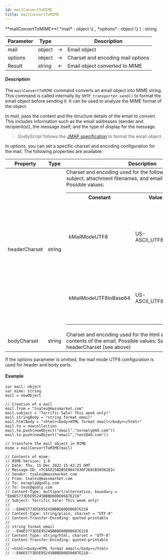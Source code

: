 ```yaml
---
id: mailConvertToMIME
title: mailConvertToMIME
---
```



<!-- REF #_command_.mailConvertToMIME.Syntax -->**mailConvertToMIME**( *mail* : object \{ , *options* : object \} ) : string<!-- END REF -->


<!-- REF #_command_.mailConvertToMIME.Params -->
|Parameter|Type||Description|
|---------|--- |:---:|------|
|mail|object|&#8594;|Email object|
|options|object|&#8594;|Charset and encoding mail options|
|Result|string|&#8592;|Email object converted to MIME|
<!-- END REF -->

#### Description

The `mailConvertToMIME` command <!-- REF #_command_.mailConvertToMIME.Summary -->converts an email object into MIME string<!-- END REF -->. This command is called internally by `SMTP_transporter.send()` to format the email object before sending it. It can be used to analyze the MIME format of the object.

In *mail*, pass the content and the structure details of the email to convert. This includes information such as the email addresses (sender and recipient(s)), the message itself, and the type of display for the message.

> QodlyScript follows the [JMAP specification](https://jmap.io/spec-mail.html) to format the email object.

In *options*, you can set a specific charset and encoding configuration for the mail. The following properties are available:

|Property| Type| Description|
|---|---|---|
|headerCharset| string|Charset and encoding used for the following parts of the email: subject, attachment filenames, and email name attribute(s). Possible values:<table><tr><th>Constant</th><th>Value</th><th>Comment</th></tr><tr><td>kMailModeUTF8</td><td>US-ASCII_UTF8_QP</td><td><i>headerCharset</i> & <i>bodyCharset</i>: US-ASCII if possible, otherwise UTF-8 & Quoted-printable (**default value**)</td></tr><tr><td>kMailModeUTF8InBase64</td><td>US-ASCII_UTF8_B64</td><td><i>headerCharset</i> & <i>bodyCharset</i>: US-ASCII if possible, otherwise UTF-8 & base64</td></tr></table>|
|bodyCharset| string| Charset and encoding used for the html and string body contents of the email. Possible values: Same as for headerCharset (see above)|

If the *options* parameter is omitted, the mail mode UTF8 configuration is used for header and body parts.

#### Example

```qs
var mail: object
var mime: string
mail = newObject

// Creation of a mail
mail.from = "tsales@massmarket.com"
mail.subject = "Terrific Sale! This week only!"
mail.stringBody = "string format email"
mail.htmlBody = "<html><body>HTML format email</body></html>"
mail.to = newcollection
mail.to.push(newObject("email","noreply@4d.com"))
mail.to.push(newObject("email","test@4d.com"))

// transform the mail object in MIME
mime = mailConvertToMIME(mail)

// Contents of mime:
// MIME-Version: 1.0
// Date: Thu, 15 Dec 2022 15:42:25 GMT
// Message-ID: <7CA5D25B2B5E0047A36F2E8CB30362E2>
// Sender: tsales@massmarket.com
// From: tsales@massmarket.com
// To: noreply@qodly.com
// To: test@qodly.com
// Content-Type: multipart/alternative, boundary = "E0AE5773D5E95245BBBD80DD0687E218"
// Subject: Terrific Sale! This week only!
//
// --E0AE5773D5E95245BBBD80DD0687E218
// Content-Type: string/plain, charset = "UTF-8"
// Content-Transfer-Encoding: quoted-printable
//
// string format email
// --E0AE5773D5E95245BBBD80DD0687E218
// Content-Type: string/html, charset = "UTF-8"
// Content-Transfer-Encoding: quoted-printable
//
// <html><body>HTML format email</body></html>
// --E0AE5773D5E95245BBBD80DD0687E218--
```

